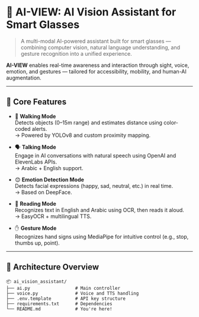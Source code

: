 # 🤖 AI-VIEW: AI Vision Assistant for Smart Glasses

> A multi-modal AI-powered assistant built for smart glasses — combining computer vision, natural language understanding, and gesture recognition into a unified experience.

**AI-VIEW** enables real-time awareness and interaction through sight, voice, emotion, and gestures — tailored for accessibility, mobility, and human-AI augmentation.

---

## 🧠 Core Features

- 🥽 **Walking Mode**  
  Detects objects (0–15m range) and estimates distance using color-coded alerts.  
  → Powered by YOLOv8 and custom proximity mapping.

- 🗣️ **Talking Mode**  
  Engage in AI conversations with natural speech using OpenAI and ElevenLabs APIs.  
  → Arabic + English support.

- 😊 **Emotion Detection Mode**  
  Detects facial expressions (happy, sad, neutral, etc.) in real time.  
  → Based on DeepFace.

- 📖 **Reading Mode**  
  Recognizes text in English and Arabic using OCR, then reads it aloud.  
  → EasyOCR + multilingual TTS.

- ✋ **Gesture Mode**  
  Recognizes hand signs using MediaPipe for intuitive control (e.g., stop, thumbs up, point).

---

## 🧩 Architecture Overview

```plaintext
📦 ai_vision_assistant/
├── ai.py                 # Main controller
├── voice.py              # Voice and TTS handling
├── .env.template         # API key structure
├── requirements.txt      # Dependencies
└── README.md             # You're here!
